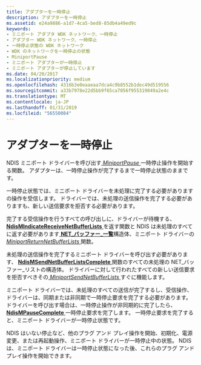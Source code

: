 ```yaml
---
title: アダプターを一時停止
description: アダプターを一時停止
ms.assetid: e24a9886-a1d7-4ca5-bed8-85db4a49ed9c
keywords:
- ミニポート アダプタ WDK ネットワーク、一時停止
- アダプター WDK ネットワーク、一時停止
- 一時停止状態の WDK ネットワーク
- WDK のネットワークを一時停止の状態
- MiniportPause
- ミニポート アダプターが一時停止
- ミニポート アダプターが停止しています
ms.date: 04/20/2017
ms.localizationpriority: medium
ms.openlocfilehash: 4316b3e0eaaeaa7dca4c9b8552b1dec49d519556
ms.sourcegitcommit: a33b7978e22d5bb9f65ca7056f955319049a2e4c
ms.translationtype: MT
ms.contentlocale: ja-JP
ms.lasthandoff: 01/31/2019
ms.locfileid: "56550084"
---
```

# <a name="pausing-an-adapter"></a>アダプターを一時停止





NDIS ミニポート ドライバーを呼び出す[ *MiniportPause* ](https://msdn.microsoft.com/library/windows/hardware/ff559418)一時停止操作を開始する関数。 アダプターは、一時停止操作が完了するまで一時停止状態のままです。

一時停止状態では、ミニポート ドライバーを未処理に完了する必要がありますの操作を受信します。 ドライバーでは、未処理の送信操作を完了する必要がありますも、新しい送信要求を拒否する必要があります。

完了する受信操作を行うすべての呼び出しに、ドライバーが待機する、 [ **NdisMIndicateReceiveNetBufferLists** ](https://msdn.microsoft.com/library/windows/hardware/ff563598)を返す関数と NDIS は未処理のすべてに返す必要があります[ **NET\_バッファー\_一覧**](https://msdn.microsoft.com/library/windows/hardware/ff568388)構造体、ミニポート ドライバーの[ *MiniportReturnNetBufferLists* ](https://msdn.microsoft.com/library/windows/hardware/ff559437)関数。

未処理の送信操作を完了するミニポート ドライバーを呼び出す必要があります、 [ **NdisMSendNetBufferListsComplete** ](https://msdn.microsoft.com/library/windows/hardware/ff563668)関数のすべての未処理の NET\_バッファー\_リストの構造体。 ドライバーに対して行われたすべての新しい送信要求を拒否すべきその[ *MiniportSendNetBufferLists* ](https://msdn.microsoft.com/library/windows/hardware/ff559440)すぐに機能します。

ミニポート ドライバーでは、未処理のすべての送信が完了するし、受信操作、ドライバーは、同期または非同期で一時停止要求を完了する必要があります。 ドライバーを呼び出す場合は、一時停止操作が非同期的に完了したら、 [ **NdisMPauseComplete** ](https://msdn.microsoft.com/library/windows/hardware/ff563628)一時停止要求を完了します。 一時停止要求を完了すると、ミニポート ドライバーが一時停止状態です。

NDIS はいない停止など、他のプラグ アンド プレイ操作を開始、初期化、電源変更、または再起動操作、ミニポート ドライバーが一時停止中の状態。 NDIS は、ミニポート ドライバーは一時停止状態になった後、これらのプラグ アンド プレイ操作を開始できます。

 

 





